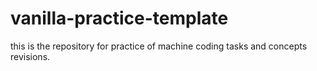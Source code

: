 # vanilla-practice-template
this is the repository for practice of machine coding tasks and concepts revisions.

